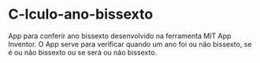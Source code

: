 # C-lculo-ano-bissexto
App para conferir ano bissexto desenvolvido na ferramenta MIT App Inventor. O App serve para verificar quando um ano foi ou não bissexto, se é ou  não bissexto ou se será ou não bissexto.

